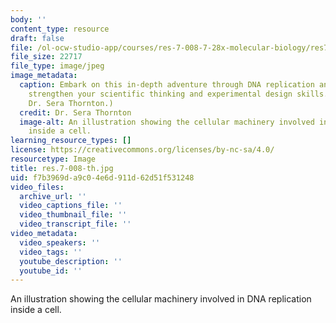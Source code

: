 ```yaml
---
body: ''
content_type: resource
draft: false
file: /ol-ocw-studio-app/courses/res-7-008-7-28x-molecular-biology/res7-008-th.jpg
file_size: 22717
file_type: image/jpeg
image_metadata:
  caption: Embark on this in-depth adventure through DNA replication and repair to
    strengthen your scientific thinking and experimental design skills. (Image by
    Dr. Sera Thornton.)
  credit: Dr. Sera Thornton
  image-alt: An illustration showing the cellular machinery involved in DNA replication
    inside a cell.
learning_resource_types: []
license: https://creativecommons.org/licenses/by-nc-sa/4.0/
resourcetype: Image
title: res.7-008-th.jpg
uid: f7b3969d-a9c0-4e6d-911d-62d51f531248
video_files:
  archive_url: ''
  video_captions_file: ''
  video_thumbnail_file: ''
  video_transcript_file: ''
video_metadata:
  video_speakers: ''
  video_tags: ''
  youtube_description: ''
  youtube_id: ''
---
```

An illustration showing the cellular machinery involved in DNA replication inside a cell.